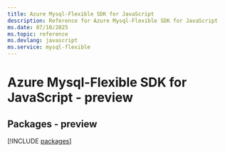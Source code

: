 ```yaml
---
title: Azure Mysql-Flexible SDK for JavaScript
description: Reference for Azure Mysql-Flexible SDK for JavaScript
ms.date: 07/10/2025
ms.topic: reference
ms.devlang: javascript
ms.service: mysql-flexible
---
```

# Azure Mysql-Flexible SDK for JavaScript - preview
## Packages - preview
[!INCLUDE [packages](mysql-flexible-index.md)]